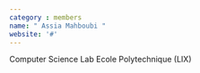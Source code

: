 ```yaml
---
category : members
name: " Assia Mahboubi " 
website: '#'
---
```

Computer Science Lab Ecole Polytechnique (LIX)

